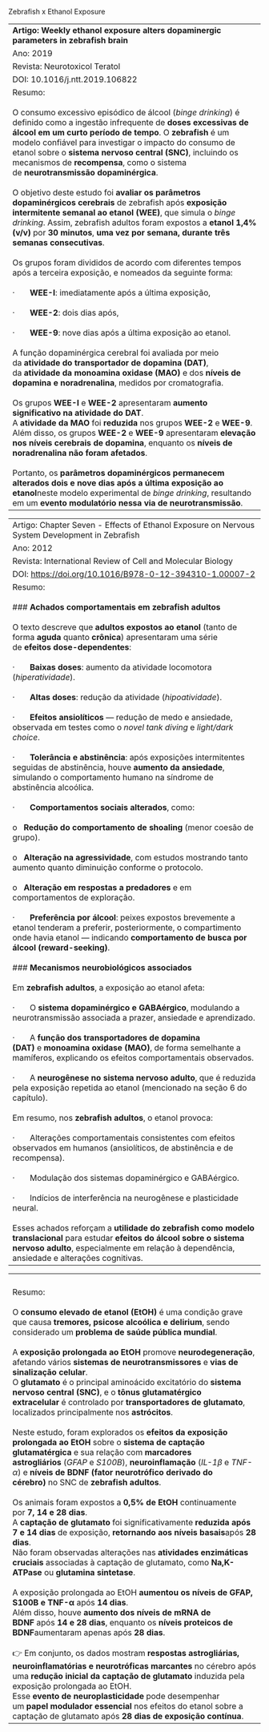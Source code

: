 Zebrafish x Ethanol Exposure

|   |
|---|
|**Artigo: Weekly ethanol exposure alters dopaminergic parameters in zebrafish brain**|
|Ano: 2019|
|Revista: Neurotoxicol Teratol|
|DOI: 10.1016/j.ntt.2019.106822|
|Resumo:<br><br>O consumo excessivo episódico de álcool (_binge drinking_) é definido como a ingestão infrequente de **doses excessivas de álcool em um curto período de tempo**. O **zebrafish** é um modelo confiável para investigar o impacto do consumo de etanol sobre o **sistema nervoso central (SNC)**, incluindo os mecanismos de **recompensa**, como o sistema de **neurotransmissão dopaminérgica**.<br><br>O objetivo deste estudo foi **avaliar os parâmetros dopaminérgicos cerebrais** de zebrafish após **exposição intermitente semanal ao etanol (WEE)**, que simula o _binge drinking_. Assim, zebrafish adultos foram expostos a **etanol 1,4% (v/v)** por **30 minutos**, **uma vez por semana, durante três semanas consecutivas**.<br><br>Os grupos foram divididos de acordo com diferentes tempos após a terceira exposição, e nomeados da seguinte forma:<br><br>·       **WEE-I**: imediatamente após a última exposição,<br><br>·       **WEE-2**: dois dias após,<br><br>·       **WEE-9**: nove dias após a última exposição ao etanol.<br><br>A função dopaminérgica cerebral foi avaliada por meio da **atividade do transportador de dopamina (DAT)**, da **atividade da monoamina oxidase (MAO)** e dos **níveis de dopamina e noradrenalina**, medidos por cromatografia.<br><br>Os grupos **WEE-I** e **WEE-2** apresentaram **aumento significativo na atividade do DAT**.  <br>A **atividade da MAO** foi **reduzida** nos grupos **WEE-2** e **WEE-9**.  <br>Além disso, os grupos **WEE-2** e **WEE-9** apresentaram **elevação nos níveis cerebrais de dopamina**, enquanto os **níveis de noradrenalina não foram afetados**.<br><br>Portanto, os **parâmetros dopaminérgicos permanecem alterados dois e nove dias após a última exposição ao etanol**neste modelo experimental de _binge drinking_, resultando em um **evento modulatório nessa via de neurotransmissão**.|

|   |
|---|
|Artigo: Chapter Seven - Effects of Ethanol Exposure on Nervous System Development in Zebrafish|
|Ano: 2012|
|Revista: International Review of Cell and Molecular Biology|
|DOI: https://doi.org/10.1016/B978-0-12-394310-1.00007-2|
|Resumo:<br><br>### **Achados comportamentais em zebrafish adultos**<br><br>O texto descreve que **adultos expostos ao etanol** (tanto de forma **aguda** quanto **crônica**) apresentaram uma série de **efeitos dose-dependentes**:<br><br>·       **Baixas doses**: aumento da atividade locomotora (_hiperatividade_).<br><br>·       **Altas doses**: redução da atividade (_hipoatividade_).<br><br>·       **Efeitos ansiolíticos** — redução de medo e ansiedade, observada em testes como o _novel tank diving_ e _light/dark choice_.<br><br>·       **Tolerância e abstinência**: após exposições intermitentes seguidas de abstinência, houve **aumento da ansiedade**, simulando o comportamento humano na síndrome de abstinência alcoólica.<br><br>·       **Comportamentos sociais alterados**, como:<br><br>o   **Redução do comportamento de shoaling** (menor coesão de grupo).<br><br>o   **Alteração na agressividade**, com estudos mostrando tanto aumento quanto diminuição conforme o protocolo.<br><br>o   **Alteração em respostas a predadores** e em comportamentos de exploração.<br><br>·       **Preferência por álcool**: peixes expostos brevemente a etanol tenderam a preferir, posteriormente, o compartimento onde havia etanol — indicando **comportamento de busca por álcool (reward-seeking)**.<br><br>### **Mecanismos neurobiológicos associados**<br><br>Em **zebrafish adultos**, a exposição ao etanol afeta:<br><br>·       O **sistema dopaminérgico e GABAérgico**, modulando a neurotransmissão associada a prazer, ansiedade e aprendizado.<br><br>·       A **função dos transportadores de dopamina (DAT)** e **monoamina oxidase (MAO)**, de forma semelhante a mamíferos, explicando os efeitos comportamentais observados.<br><br>·       A **neurogênese no sistema nervoso adulto**, que é reduzida pela exposição repetida ao etanol (mencionado na seção 6 do capítulo).<br><br>Em resumo, nos **zebrafish adultos**, o etanol provoca:<br><br>·       Alterações comportamentais consistentes com efeitos observados em humanos (ansiolíticos, de abstinência e de recompensa).<br><br>·       Modulação dos sistemas dopaminérgico e GABAérgico.<br><br>·       Indícios de interferência na neurogênese e plasticidade neural.<br><br>Esses achados reforçam a **utilidade do zebrafish como modelo translacional** para estudar **efeitos do álcool sobre o sistema nervoso adulto**, especialmente em relação à dependência, ansiedade e alterações cognitivas.|

|                                                                                                                                                                                                                                                                                                                                                                                                                                                                                                                                                                                                                                                                                                                                                                                                                                                                                                                                                                                                                                                                                                                                                                                                                                                                                                                                                                                                                                                                                                                                                                                                                                                                                                                                                                                                                                                                                                                                                                                                                                                                           |
| ------------------------------------------------------------------------------------------------------------------------------------------------------------------------------------------------------------------------------------------------------------------------------------------------------------------------------------------------------------------------------------------------------------------------------------------------------------------------------------------------------------------------------------------------------------------------------------------------------------------------------------------------------------------------------------------------------------------------------------------------------------------------------------------------------------------------------------------------------------------------------------------------------------------------------------------------------------------------------------------------------------------------------------------------------------------------------------------------------------------------------------------------------------------------------------------------------------------------------------------------------------------------------------------------------------------------------------------------------------------------------------------------------------------------------------------------------------------------------------------------------------------------------------------------------------------------------------------------------------------------------------------------------------------------------------------------------------------------------------------------------------------------------------------------------------------------------------------------------------------------------------------------------------------------------------------------------------------------------------------------------------------------------------------------------------------------- |
|                                                                                                                                                                                                                                                                                                                                                                                                                                                                                                                                                                                                                                                                                                                                                                                                                                                                                                                                                                                                                                                                                                                                                                                                                                                                                                                                                                                                                                                                                                                                                                                                                                                                                                                                                                                                                                                                                                                                                                                                                                                                           |
|                                                                                                                                                                                                                                                                                                                                                                                                                                                                                                                                                                                                                                                                                                                                                                                                                                                                                                                                                                                                                                                                                                                                                                                                                                                                                                                                                                                                                                                                                                                                                                                                                                                                                                                                                                                                                                                                                                                                                                                                                                                                           |
|                                                                                                                                                                                                                                                                                                                                                                                                                                                                                                                                                                                                                                                                                                                                                                                                                                                                                                                                                                                                                                                                                                                                                                                                                                                                                                                                                                                                                                                                                                                                                                                                                                                                                                                                                                                                                                                                                                                                                                                                                                                                           |
|                                                                                                                                                                                                                                                                                                                                                                                                                                                                                                                                                                                                                                                                                                                                                                                                                                                                                                                                                                                                                                                                                                                                                                                                                                                                                                                                                                                                                                                                                                                                                                                                                                                                                                                                                                                                                                                                                                                                                                                                                                                                           |
| Resumo:  <br>  <br>O **consumo elevado de etanol (EtOH)** é uma condição grave que causa **tremores, psicose alcoólica e delirium**, sendo considerado um **problema de saúde pública mundial**.<br><br>A **exposição prolongada ao EtOH** promove **neurodegeneração**, afetando vários **sistemas de neurotransmissores** e **vias de sinalização celular**.  <br>O **glutamato** é o principal aminoácido excitatório do **sistema nervoso central (SNC)**, e o **tônus glutamatérgico extracelular** é controlado por **transportadores de glutamato**, localizados principalmente nos **astrócitos**.<br><br>Neste estudo, foram explorados os **efeitos da exposição prolongada ao EtOH** sobre o **sistema de captação glutamatérgica** e sua relação com **marcadores astrogliários** (_GFAP_ e _S100B_), **neuroinflamação** (_IL-1β_ e _TNF-α_) e **níveis de BDNF (fator neurotrófico derivado do cérebro)** no SNC de **zebrafish adultos**.<br><br>Os animais foram expostos a **0,5% de EtOH** continuamente por **7, 14 e 28 dias**.  <br>A **captação de glutamato** foi significativamente **reduzida após 7 e 14 dias** de exposição, **retornando aos níveis basais**após **28 dias**.  <br>Não foram observadas alterações nas **atividades enzimáticas cruciais** associadas à captação de glutamato, como **Na,K-ATPase** ou **glutamina sintetase**.<br><br>A exposição prolongada ao EtOH **aumentou os níveis de GFAP, S100B e TNF-α** após **14 dias**.  <br>Além disso, houve **aumento dos níveis de mRNA de BDNF** após **14 e 28 dias**, enquanto os **níveis proteicos de BDNF**aumentaram apenas após **28 dias**.<br><br>👉 Em conjunto, os dados mostram **respostas astrogliárias, neuroinflamatórias e neurotróficas marcantes** no cérebro após uma **redução inicial da captação de glutamato** induzida pela exposição prolongada ao EtOH.  <br>Esse **evento de neuroplasticidade** pode desempenhar um **papel modulador essencial** nos efeitos do etanol sobre a captação de glutamato após **28 dias de exposição contínua**. |